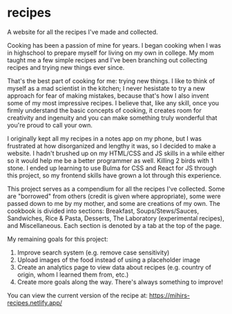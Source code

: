 # recipes
A website for all the recipes I've made and collected.

Cooking has been a passion of mine for years. I began cooking when I was in highschool to prepare myself for living on my own in college. My mom taught me a few simple recipes and I've been branching out collecting recipes and trying new things ever since.

That's the best part of cooking for me: trying new things. I like to think of myself as a mad scientist in the kitchen; I never hesistate to try a new approach for fear of making mistakes, because that's how I also invent some of my most impressive recipes. I believe that, like any skill, once you firmly understand the basic concepts of cooking, it creates room for creativity and ingenuity and you can make something truly wonderful that you're proud to call your own.

I originally kept all my recipes in a notes app on my phone, but I was frustrated at how disorganized and lengthy it was, so I decided to make a website. I hadn't brushed up on my HTML/CSS and JS skills in a while either so it would help me be a better programmer as well. Killing 2 birds with 1 stone. I ended up learning to use Bulma for CSS and React for JS through this project, so my frontend skills have grown a lot through this experience.

This project serves as a compendium for all the recipes I've collected. Some are "borrowed" from others (credit is given where appropriate), some were passed down to me by my mother, and some are creations of my own. The cookbook is divided into sections: Breakfast, Soups/Stews/Sauces, Sandwiches, Rice & Pasta, Desserts, The Laboratory (experimental recipes), and Miscellaneous. Each section is denoted by a tab at the top of the page.

My remaining goals for this project:
1. Improve search system (e.g. remove case sensitivity)
2. Upload images of the food instead of using a placeholder image
3. Create an analytics page to view data about recipes (e.g. country of origin, whom I learned them from, etc.)
4. Create more goals along the way. There's always something to improve!

You can view the current version of the recipe at: https://mihirs-recipes.netlify.app/
